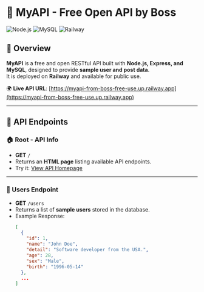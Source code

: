 # 🚀 MyAPI - Free Open API by Boss

![Node.js](https://img.shields.io/badge/Node.js-Express-blue?style=flat-square)
![MySQL](https://img.shields.io/badge/MySQL-Database-orange?style=flat-square)
![Railway](https://img.shields.io/badge/Hosted%20on-Railway-green?style=flat-square)

## 📖 Overview
**MyAPI** is a free and open RESTful API built with **Node.js, Express, and MySQL**, designed to provide **sample user and post data**.  
It is deployed on **Railway** and available for public use.

🌍 **Live API URL**: [https://myapi-from-boss-free-use.up.railway.app](https://myapi-from-boss-free-use.up.railway.app)  

---

## 📌 API Endpoints

### **🏠 Root - API Info**
- **GET** `/`  
- Returns an **HTML page** listing available API endpoints.  
- Try it: [View API Homepage](https://myapi-from-boss-free-use.up.railway.app/)

---

### **👤 Users Endpoint**
- **GET** `/users`  
- Returns a list of **sample users** stored in the database.  
- Example Response:
  ```json
  [
    {
      "id": 1,
      "name": "John Doe",
      "detail": "Software developer from the USA.",
      "age": 28,
      "sex": "Male",
      "birth": "1996-05-14"
    },
    ...
  ]
